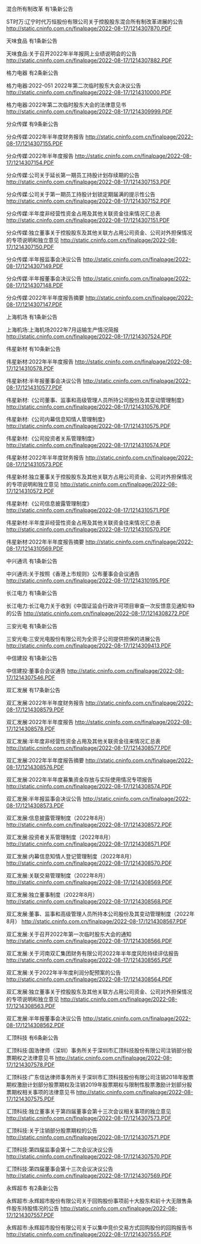 混合所有制改革 有1条新公告 

ST时万:辽宁时代万恒股份有限公司关于控股股东混合所有制改革进展的公告 http://static.cninfo.com.cn/finalpage/2022-08-17/1214307870.PDF 

天味食品 有1条新公告 

天味食品:关于召开2022年半年报网上业绩说明会的公告 http://static.cninfo.com.cn/finalpage/2022-08-17/1214307882.PDF 

格力电器 有2条新公告 

格力电器:2022-051 2022年第二次临时股东大会决议公告 http://static.cninfo.com.cn/finalpage/2022-08-17/1214310000.PDF 

格力电器:2022年第二次临时股东大会的法律意见书 http://static.cninfo.com.cn/finalpage/2022-08-17/1214309999.PDF 

分众传媒 有9条新公告 

分众传媒:2022年半年度财务报告 http://static.cninfo.com.cn/finalpage/2022-08-17/1214307155.PDF 

分众传媒:2022年半年度报告 http://static.cninfo.com.cn/finalpage/2022-08-17/1214307154.PDF 

分众传媒:公司关于延长第一期员工持股计划存续期的公告 http://static.cninfo.com.cn/finalpage/2022-08-17/1214307153.PDF 

分众传媒:公司关于第一期员工持股计划锁定期届满的提示性公告 http://static.cninfo.com.cn/finalpage/2022-08-17/1214307152.PDF 

分众传媒:半年度非经营性资金占用及其他关联资金往来情况汇总表 http://static.cninfo.com.cn/finalpage/2022-08-17/1214307151.PDF 

分众传媒:独立董事关于控股股东及其他关联方占用公司资金、公司对外担保情况的专项说明和独立意见 http://static.cninfo.com.cn/finalpage/2022-08-17/1214307150.PDF 

分众传媒:半年报监事会决议公告 http://static.cninfo.com.cn/finalpage/2022-08-17/1214307149.PDF 

分众传媒:半年报董事会决议公告 http://static.cninfo.com.cn/finalpage/2022-08-17/1214307148.PDF 

分众传媒:2022年半年度报告摘要 http://static.cninfo.com.cn/finalpage/2022-08-17/1214307147.PDF 

上海机场 有1条新公告 

上海机场:上海机场2022年7月运输生产情况简报 http://static.cninfo.com.cn/finalpage/2022-08-17/1214307524.PDF 

伟星新材 有10条新公告 

伟星新材:2022年半年度报告 http://static.cninfo.com.cn/finalpage/2022-08-17/1214310578.PDF 

伟星新材:半年报董事会决议公告 http://static.cninfo.com.cn/finalpage/2022-08-17/1214310577.PDF 

伟星新材:《公司董事、监事和高级管理人员所持公司股份及其变动管理制度》 http://static.cninfo.com.cn/finalpage/2022-08-17/1214310576.PDF 

伟星新材:《公司内幕信息知情人管理制度》 http://static.cninfo.com.cn/finalpage/2022-08-17/1214310575.PDF 

伟星新材:《公司投资者关系管理制度》 http://static.cninfo.com.cn/finalpage/2022-08-17/1214310574.PDF 

伟星新材:2022年半年度财务报告 http://static.cninfo.com.cn/finalpage/2022-08-17/1214310573.PDF 

伟星新材:独立董事关于控股股东及其他关联方占用公司资金、公司对外担保情况的专项说明和独立意见 http://static.cninfo.com.cn/finalpage/2022-08-17/1214310572.PDF 

伟星新材:《公司信息披露管理制度》 http://static.cninfo.com.cn/finalpage/2022-08-17/1214310571.PDF 

伟星新材:半年度非经营性资金占用及其他关联资金往来情况汇总表 http://static.cninfo.com.cn/finalpage/2022-08-17/1214310570.PDF 

伟星新材:2022年半年度报告摘要 http://static.cninfo.com.cn/finalpage/2022-08-17/1214310569.PDF 

中兴通讯 有1条新公告 

中兴通讯:关于按照《香港上市规则》公布董事会会议通告 http://static.cninfo.com.cn/finalpage/2022-08-17/1214310195.PDF 

长江电力 有1条新公告 

长江电力:长江电力关于收到《中国证监会行政许可项目审查一次反馈意见通知书》的公告 http://static.cninfo.com.cn/finalpage/2022-08-17/1214308272.PDF 

三安光电 有1条新公告 

三安光电:三安光电股份有限公司为全资子公司提供担保的进展公告 http://static.cninfo.com.cn/finalpage/2022-08-17/1214309413.PDF 

中信建投 有1条新公告 

中信建投:董事会会议通告 http://static.cninfo.com.cn/finalpage/2022-08-17/1214307546.PDF 

双汇发展 有17条新公告 

双汇发展:2022年半年度财务报告 http://static.cninfo.com.cn/finalpage/2022-08-17/1214308579.PDF 

双汇发展:2022年半年度报告 http://static.cninfo.com.cn/finalpage/2022-08-17/1214308578.PDF 

双汇发展:半年度非经营性资金占用及其他关联资金往来情况汇总表 http://static.cninfo.com.cn/finalpage/2022-08-17/1214308577.PDF 

双汇发展:2022年半年度报告摘要 http://static.cninfo.com.cn/finalpage/2022-08-17/1214308576.PDF 

双汇发展:2022年半年度募集资金存放与实际使用情况专项报告 http://static.cninfo.com.cn/finalpage/2022-08-17/1214308574.PDF 

双汇发展:半年报监事会决议公告 http://static.cninfo.com.cn/finalpage/2022-08-17/1214308573.PDF 

双汇发展:信息披露管理制度（2022年8月） http://static.cninfo.com.cn/finalpage/2022-08-17/1214308572.PDF 

双汇发展:投资者关系管理制度（2022年8月） http://static.cninfo.com.cn/finalpage/2022-08-17/1214308571.PDF 

双汇发展:内幕信息知情人登记管理制度（2022年8月） http://static.cninfo.com.cn/finalpage/2022-08-17/1214308570.PDF 

双汇发展:关联交易管理制度（2022年8月） http://static.cninfo.com.cn/finalpage/2022-08-17/1214308569.PDF 

双汇发展:独立董事制度（2022年8月） http://static.cninfo.com.cn/finalpage/2022-08-17/1214308568.PDF 

双汇发展:董事、监事和高级管理人员所持本公司股份及其变动管理制度（2022年8月） http://static.cninfo.com.cn/finalpage/2022-08-17/1214308567.PDF 

双汇发展:关于召开2022年第一次临时股东大会的通知 http://static.cninfo.com.cn/finalpage/2022-08-17/1214308566.PDF 

双汇发展:关于河南双汇集团财务有限公司2022年半年度风险持续评估报告 http://static.cninfo.com.cn/finalpage/2022-08-17/1214308565.PDF 

双汇发展:关于2022年半年度利润分配预案的公告 http://static.cninfo.com.cn/finalpage/2022-08-17/1214308564.PDF 

双汇发展:独立董事关于控股股东及其他关联方占用公司资金、公司对外担保情况的专项说明和独立意见 http://static.cninfo.com.cn/finalpage/2022-08-17/1214308563.PDF 

双汇发展:半年报董事会决议公告 http://static.cninfo.com.cn/finalpage/2022-08-17/1214308562.PDF 

汇顶科技 有6条新公告 

汇顶科技:国浩律师（深圳）事务所关于深圳市汇顶科技股份有限公司注销部分股票期权之法律意见书 http://static.cninfo.com.cn/finalpage/2022-08-17/1214307578.PDF 

汇顶科技:广东信达律师事务所关于深圳市汇顶科技股份有限公司注销2018年股票期权激励计划部分股票期权及注销2019年股票期权与限制性股票激励计划部分股票期权相关事项的法律意见书 http://static.cninfo.com.cn/finalpage/2022-08-17/1214307575.PDF 

汇顶科技:独立董事关于第四届董事会第十三次会议相关事项的独立意见 http://static.cninfo.com.cn/finalpage/2022-08-17/1214307573.PDF 

汇顶科技:关于注销部分股票期权的公告 http://static.cninfo.com.cn/finalpage/2022-08-17/1214307571.PDF 

汇顶科技:第四届监事会第十二次会议决议公告 http://static.cninfo.com.cn/finalpage/2022-08-17/1214307570.PDF 

汇顶科技:第四届董事会第十三次会议决议公告 http://static.cninfo.com.cn/finalpage/2022-08-17/1214307569.PDF 

永辉超市 有2条新公告 

永辉超市:永辉超市股份有限公司关于回购股份事项前十大股东和前十大无限售条件股东持股情况的公告 http://static.cninfo.com.cn/finalpage/2022-08-17/1214307557.PDF 

永辉超市:永辉超市股份有限公司关于以集中竞价交易方式回购股份的回购报告书 http://static.cninfo.com.cn/finalpage/2022-08-17/1214307555.PDF 

